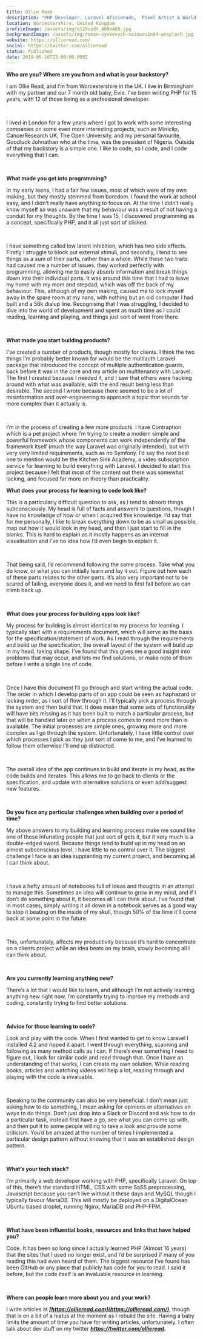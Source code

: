 ```yaml
---
title: Ollie Read
description: "PHP Developer, Laravel Aficionado,  Pixel Artist & World Builder. "
location: Worcestershire, United Kingdom
profileImage: /assets/img/q129uzdt_400x400.jpg
backgroundImage: /assets/img/roman-synkevych-vxinuov1n84-unsplash.jpg
website: https://ollieread.com/
social: https://twitter.com/ollieread
status: Published
date: 2019-05-16T23:00:00.000Z
---
```

**Who are you? Where are you from and what is your backstory?**

I am Ollie Read, and I’m from Worcestershire in the UK. I live in Birmingham with my partner and our 7 month old baby, Evie. I’ve been writing PHP for 15 years, with 12 of those being as a professional developer.

<br>

I lived in London for a few years where I got to work with some interesting companies on some even more interesting projects, such as Miniclip, CancerResearch UK, The Open University, and my personal favourite, Goodluck Johnathan who at the time, was the president of Nigeria. Outside of that my backstory is a simple one. I like to code, so I code, and I code everything that I can.

<br>

**What made you get into programming?**

In my early teens, I had a fair few issues, most of which were of my own making, but they mostly stemmed from boredom. I found the work at school easy, and I didn’t really have anything to focus on. At the time I didn’t really know myself so was unaware that my behaviour was a result of not having a conduit for my thoughts. By the time I was 15, I discovered programming as a concept, specifically PHP, and it all just sort of clicked.

<br>

I have something called low latent inhibition, which has two side effects. Firstly I struggle to block out external stimuli, and secondly, I tend to see things as a sum of their parts, rather than a whole. While these two traits had caused me a number of issues, they worked perfectly with programming, allowing me to easily absorb information and break things down into their individual parts. It was around this time that I had to leave my home with my mom and stepdad, which was off the back of my behaviour. This, although of my own making, caused me to lock myself away in the spare room at my nans, with nothing but an old computer I had built and a 56k dialup line. Recognising that I was struggling, I decided to dive into the world of development and spent as much time as I could reading, learning and playing, and things just sort of went from there.

<br>

**What made you start building products?**

I’ve created a number of products, though mostly for clients. I think the two things I’m probably better known for would be the multiauth Laravel package that introduced the concept of multiple authentication guards, back before it was in the core and my article on multitenancy with Laravel. The first I created because I needed it, and I saw that others were hacking around with what was available, with the end result being less than desirable. The second I wrote because there seemed to be a lot of misinformation and over-engineering to approach a topic that sounds far more complex than it actually is.

<br>

I’m in the process of creating a few more products. I have Contraption which is a pet project where I’m trying to create a modern simple and powerful framework whose components can work independently of the framework itself (much the way Laravel was originally intended), but with very very limited requirements, such as no Symfony. I’d say the next best one to mention would be the Kitchen Sink Academy, a video subscription service for learning to build everything with Laravel. I decided to start this project because I felt that most of the content out there was somewhat lacking, and focused far more on theory than practicality.<br>

**What does your process for learning to code look like?**

This is a particularly difficult question to ask, as I tend to absorb things subconsciously. My head is full of facts and answers to questions, though I have no knowledge of how or when I acquired this knowledge. I’d say that for me personally, I like to break everything down to be as small as possible, map out how it would look in my head, and then I just start to fill in the blanks. This is hard to explain as it mostly happens as an internal visualisation and I’ve no idea how I’d even begin to explain it.

<br>

That being said, I’d recommend following the same process. Take what you do know, or what you can initially learn and lay it out. Figure out how each of these parts relates to the other parts. It’s also very important not to be scared of failing, everyone does it, and we need to first fall before we can climb back up.

<br>

**What does your process for building apps look like?**

My process for building is almost identical to my process for learning. I typically start with a requirements document, which will serve as the basis for the specification/statement of work. As I read through the requirements and build up the specification, the overall layout of the system will build up in my head, taking shape. I’ve found that this gives me a good insight into problems that may occur, and lets me find solutions, or make note of them before I write a single line of code.

<br>

Once I have this document I’ll go through and start writing the actual code. The order in which I develop parts of an app could be seen as haphazard or lacking order, as I sort of flow through it. I’ll typically pick a process through the system and then build that. It does mean that some sets of functionality will have bits missing as it has been built to match a particular process, but that will be handled later on when a process comes to need more than is available. The initial processes are simple ones, growing more and more complex as I go through the system. Unfortunately, I have little control over which processes I pick as they just sort of come to me, and I’ve learned to follow them otherwise I’ll end up distracted.

<br>

The overall idea of the app continues to build and iterate in my head, as the code builds and iterates. This allows me to go back to clients or the specification, and update with alternative solutions or even add/suggest new features.

<br>

**Do you face any particular challenges when building over a period of time?**

My above answers to my building and learning process make me sound like one of those infuriating people that just sort of gets it, but it very much is a double-edged sword. Because things tend to build up in my head on an almost subconscious level, I have little to no control over it. The biggest challenge I face is an idea supplanting my current project, and becoming all I can think about.

<br>

I have a hefty amount of notebooks full of ideas and thoughts in an attempt to manage this. Sometimes an idea will continue to grow in my mind, and if I don’t do something about it, it becomes all I can think about. I’ve found that in most cases, simply writing it all down in a notebook serves as a good way to stop it beating on the inside of my skull, though 50% of the time it’ll come back at some point in the future.

<br>

This, unfortunately, affects my productivity because it’s hard to concentrate on a clients project while an idea beats on my brain, slowly becoming all I can think about.

<br>

**Are you currently learning anything new?**

There’s a lot that I would like to learn, and although I’m not actively learning anything new right now, I’m constantly trying to improve my methods and coding, constantly trying to find better solutions.

<br>

**Advice for those learning to code?**

Look and play with the code. When I first wanted to get to know Laravel I installed 4.2 and ripped it apart. I went through everything, scanning and following as many method calls as I can. If there’s ever something I need to figure out, I look for similar code and read through that. Once I have an understanding of that works, I can create my own solution. While reading books, articles and watching videos will help a lot, reading through and playing with the code is invaluable.

<br>

Speaking to the community can also be very beneficial. I don’t mean just asking how to do something, I mean asking for opinions or alternatives on ways to do things. Don’t just drop into a Slack or Discord and ask how to do a particular task, instead first have a go, see what you can come up with, and then put it to some people willing to take a look and provide some criticism. You’d be amazed at the number of times I implemented a particular design pattern without knowing that it was an established design pattern.

<br>

**What’s your tech stack?**

I’m primarily a web developer working with PHP, specifically Laravel. On top of this, there’s the standard HTML, CSS with some SaSS preprocessing, Javascript because you can’t live without it these days and MySQL though I typically favour MariaDB. This will mostly be deployed on a DigitalOcean Ubuntu based droplet, running Nginx, MariaDB and PHP-FPM.

<br>

**What have been influential books, resources and links that have helped you?**

Code. It has been so long since I actually learned PHP (Almost 16 years) that the sites that I used no longer exist, and I’d be surprised if many of you reading this had even heard of them. The biggest resource I’ve found has been GitHub or any place that publicly has code for you to read. I said it before, but the code itself is an invaluable resource in learning.

<br>

**Where can people learn more about you and your work?**

I write articles at ***[https://ollieread.com](https://ollieread.com/)***, though that is on a bit of a hiatus at the moment as I rebuild the site. Having a baby limits the amount of time you have for writing articles, unfortunately. I often talk about dev stuff on my twitter ***<https://twitter.com/ollieread>.*** 

<br>